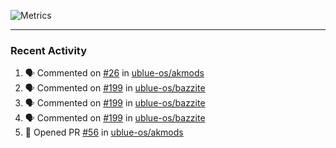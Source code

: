 ![Metrics](https://metrics.lecoq.io/KyleGospo?template=classic&base=header%2C%20activity%2C%20community%2C%20repositories%2C%20metadata&base.indepth=false&base.hireable=false&base.skip=false&config.timezone=America%2FLos_Angeles)

---
### Recent Activity
<!--START_SECTION:activity-->
1. 🗣 Commented on [#26](https://github.com/ublue-os/akmods/issues/26#issuecomment-1694703882) in [ublue-os/akmods](https://github.com/ublue-os/akmods)
2. 🗣 Commented on [#199](https://github.com/ublue-os/bazzite/issues/199#issuecomment-1694701595) in [ublue-os/bazzite](https://github.com/ublue-os/bazzite)
3. 🗣 Commented on [#199](https://github.com/ublue-os/bazzite/issues/199#issuecomment-1694700554) in [ublue-os/bazzite](https://github.com/ublue-os/bazzite)
4. 🗣 Commented on [#199](https://github.com/ublue-os/bazzite/issues/199#issuecomment-1694596100) in [ublue-os/bazzite](https://github.com/ublue-os/bazzite)
5. 💪 Opened PR [#56](https://github.com/ublue-os/akmods/pull/56) in [ublue-os/akmods](https://github.com/ublue-os/akmods)
<!--END_SECTION:activity-->
